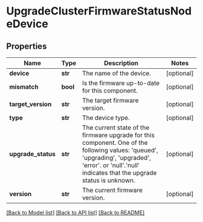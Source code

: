 # UpgradeClusterFirmwareStatusNodeDevice

## Properties
Name | Type | Description | Notes
------------ | ------------- | ------------- | -------------
**device** | **str** | The name of the device. | [optional] 
**mismatch** | **bool** | Is the firmware up-to-date for this component. | [optional] 
**target_version** | **str** | The target firmware version. | [optional] 
**type** | **str** | The device type. | [optional] 
**upgrade_status** | **str** | The current state of the firmware upgrade for this component. One of the following values: &#39;queued&#39;, &#39;upgrading&#39;, &#39;upgraded&#39;, &#39;error&#39;. or &#39;null&#39;.&#39;null&#39; indicates that the upgrade status is unknown. | [optional] 
**version** | **str** | The current firmware version. | [optional] 

[[Back to Model list]](../README.md#documentation-for-models) [[Back to API list]](../README.md#documentation-for-api-endpoints) [[Back to README]](../README.md)



